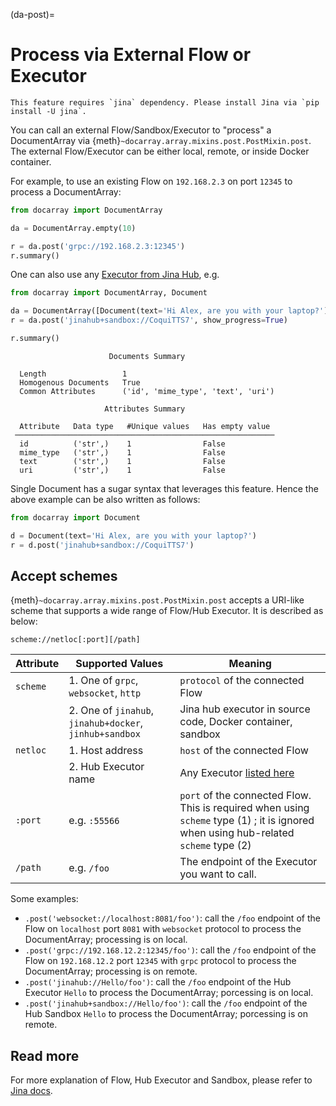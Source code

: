 (da-post)=
# Process via External Flow or Executor

```{tip}
This feature requires `jina` dependency. Please install Jina via `pip install -U jina`.
```

You can call an external Flow/Sandbox/Executor to "process" a DocumentArray via {meth}`~docarray.array.mixins.post.PostMixin.post`. The external Flow/Executor can be either local, remote, or inside Docker container.

For example, to use an existing Flow on `192.168.2.3` on port `12345` to process a DocumentArray:

```python
from docarray import DocumentArray

da = DocumentArray.empty(10)

r = da.post('grpc://192.168.2.3:12345')
r.summary()
```

One can also use any [Executor from Jina Hub](https://hub.jina.ai), e.g.
```python
from docarray import DocumentArray, Document

da = DocumentArray([Document(text='Hi Alex, are you with your laptop?')])
r = da.post('jinahub+sandbox://CoquiTTS7', show_progress=True)

r.summary()
```

```text
                      Documents Summary

  Length                 1
  Homogenous Documents   True
  Common Attributes      ('id', 'mime_type', 'text', 'uri')

                     Attributes Summary

  Attribute   Data type   #Unique values   Has empty value
 ──────────────────────────────────────────────────────────
  id          ('str',)    1                False
  mime_type   ('str',)    1                False
  text        ('str',)    1                False
  uri         ('str',)    1                False
```

Single Document has a sugar syntax that leverages this feature. Hence the above example can be also written as follows:

```python
from docarray import Document

d = Document(text='Hi Alex, are you with your laptop?')
r = d.post('jinahub+sandbox://CoquiTTS7')
```

## Accept schemes

{meth}`~docarray.array.mixins.post.PostMixin.post` accepts a URI-like scheme that supports a wide range of Flow/Hub Executor. It is described as below:

```text
scheme://netloc[:port][/path]
```

| Attribute | Supported Values                                        | Meaning                                                                                                                              |
|-----------|---------------------------------------------------------|--------------------------------------------------------------------------------------------------------------------------------------|
| `scheme`  | 1. One of `grpc`, `websocket`, `http`                   | `protocol` of the connected Flow                                                                                                     |
|           | 2. One of `jinahub`, `jinahub+docker`, `jinhub+sandbox` | Jina hub executor in source code, Docker container, sandbox                                                                          |
| `netloc`  | 1. Host address                                         | `host` of the connected Flow                                                                                                         |
|   | 2. Hub Executor name                                    | Any Executor [listed here](https://hub.jina.ai)                                                                                      |
| `:port` | e.g. `:55566`                                           | `port` of the connected Flow. This is required when using `scheme` type (1) ; it is ignored when using hub-related `scheme` type (2) |
| `/path` | e.g. `/foo`                                             | The endpoint of the Executor you want to call.                                                                                       |


Some examples:
- `.post('websocket://localhost:8081/foo')`: call the `/foo` endpoint of the Flow on `localhost` port `8081` with `websocket` protocol to process the DocumentArray; processing is on local.
- `.post('grpc://192.168.12.2:12345/foo')`: call the `/foo` endpoint of the Flow on `192.168.12.2` port `12345` with `grpc` protocol to process the DocumentArray; processing is on remote.
- `.post('jinahub://Hello/foo')`: call the `/foo` endpoint of the Hub Executor `Hello` to process the DocumentArray; porcessing is on local.
- `.post('jinahub+sandbox://Hello/foo')`: call the `/foo` endpoint of the Hub Sandbox `Hello` to process the DocumentArray; porcessing is on remote.

## Read more

For more explanation of Flow, Hub Executor and Sandbox, please refer to [Jina docs](https://docs.jina.ai).

